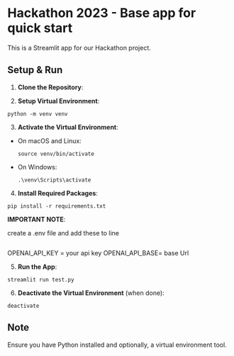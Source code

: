 # Hackathon 2023 - Base app for quick start

This is a Streamlit app for our Hackathon project.

## Setup & Run

1. **Clone the Repository**:

2. **Setup Virtual Environment**:
```
python -m venv venv
```


3. **Activate the Virtual Environment**:
- On macOS and Linux:
  ```
  source venv/bin/activate
  ```
- On Windows:
  ```
  .\venv\Scripts\activate
  ```

4. **Install Required Packages**:
```
pip install -r requirements.txt
```

**IMPORTANT NOTE**:

create a .env file and add these to line
```

```
OPENAI_API_KEY = your api key
OPENAI_API_BASE= base Url


5. **Run the App**:
```
streamlit run test.py
```


6. **Deactivate the Virtual Environment** (when done):
```
deactivate
```



## Note
Ensure you have Python installed and optionally, a virtual environment tool.
